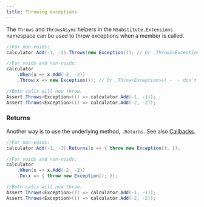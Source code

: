 ```yaml
---
title: Throwing exceptions
---
```


<!--
```requiredcode
public interface ICalculator { int Add(int a, int b); }
ICalculator calculator;
[SetUp] public void SetUp() { calculator = Substitute.For<ICalculator>(); }
```
-->

The `Throws` and `ThrowsAsync` helpers in the `NSubstitute.Extensions` namespace can be used to throw exceptions when a member is called.

```csharp
//For non-voids:
calculator.Add(-1, -1).Throws(new Exception()); // Or .Throws<Exception>()

//For voids and non-voids:
calculator
    .When(x => x.Add(-2, -2))
    .Throw(x => new Exception()); // Or .Throw<Exception>() -  - don't use .Throw*s* in this case

//Both calls will now throw.
Assert.Throws<Exception>(() => calculator.Add(-1, -1));
Assert.Throws<Exception>(() => calculator.Add(-2, -2));
```

### Returns
Another way is to use the underlying method, `.Returns`. See also [Callbacks](/help/callbacks).

```csharp
//For non-voids:
calculator.Add(-1, -1).Returns(x => { throw new Exception(); });

//For voids and non-voids:
calculator
    .When(x => x.Add(-2, -2))
    .Do(x => { throw new Exception(); });

//Both calls will now throw.
Assert.Throws<Exception>(() => calculator.Add(-1, -1));
Assert.Throws<Exception>(() => calculator.Add(-2, -2));
```
